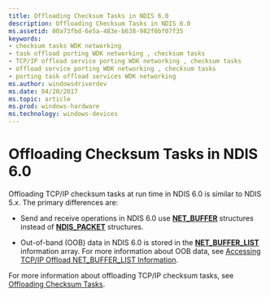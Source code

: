 ```yaml
---
title: Offloading Checksum Tasks in NDIS 6.0
description: Offloading Checksum Tasks in NDIS 6.0
ms.assetid: 00a73fbd-6e5a-483e-b638-982f0bf07f35
keywords:
- checksum tasks WDK networking
- task offload porting WDK networking , checksum tasks
- TCP/IP offload service porting WDK networking , checksum tasks
- offload service porting WDK networking , checksum tasks
- porting task offload services WDK networking
ms.author: windowsdriverdev
ms.date: 04/20/2017
ms.topic: article
ms.prod: windows-hardware
ms.technology: windows-devices
---
```


# Offloading Checksum Tasks in NDIS 6.0





Offloading TCP/IP checksum tasks at run time in NDIS 6.0 is similar to NDIS 5.*x*. The primary differences are:

-   Send and receive operations in NDIS 6.0 use [**NET\_BUFFER**](https://msdn.microsoft.com/library/windows/hardware/ff568376) structures instead of [**NDIS\_PACKET**](https://msdn.microsoft.com/library/windows/hardware/ff557086) structures.

-   Out-of-band (OOB) data in NDIS 6.0 is stored in the [**NET\_BUFFER\_LIST**](https://msdn.microsoft.com/library/windows/hardware/ff568388) information array. For more information about OOB data, see [Accessing TCP/IP Offload NET\_BUFFER\_LIST Information](accessing-tcp-ip-offload-net-buffer-list-information.md).

For more information about offloading TCP/IP checksum tasks, see [Offloading Checksum Tasks](offloading-checksum-tasks.md).

 

 





